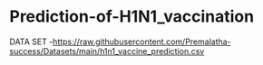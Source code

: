 # Prediction-of-H1N1_vaccination
DATA SET -https://raw.githubusercontent.com/Premalatha-success/Datasets/main/h1n1_vaccine_prediction.csv
